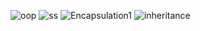 
![oop](https://github.com/user-attachments/assets/097faa04-3f59-48d1-a192-f179c97465ec)
![ss](https://github.com/user-attachments/assets/5e569dd6-ebad-4488-9bc6-711e66d83b13)
![Encapsulation1](https://github.com/user-attachments/assets/d6bb6b58-41cd-4b08-b86f-7083f122d843)
![inheritance](https://github.com/user-attachments/assets/4463d8c5-423e-47e2-93d3-e75bcfca3bf7)
